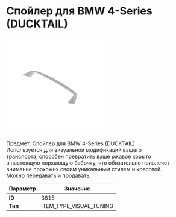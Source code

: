 # Спойлер для BMW 4-Series (DUCKTAIL)

![Item Image](../img/3815.webp?raw=true)

Предмет: Спойлер для BMW 4-Series (DUCKTAIL)<br>Используется для визуальной модификаций вашего<br>транспорта, способен превратить ваше ржавое корыто<br>в настоящую порхающую бабочку, что обязательно привлечет<br>внимание прохожих своим уникальным стилем и красотой.<br>Можно передавать и продавать.


| Параметр | Значение |
|----------|----------|
| **ID** | 3815 |
| **Тип** | ITEM_TYPE_VISUAL_TUNING |

